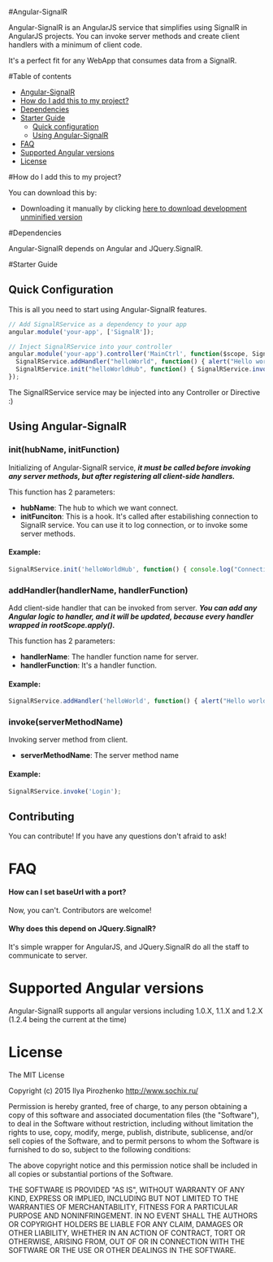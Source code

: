 #Angular-SignalR

Angular-SignalR is an AngularJS service that simplifies  using SignalR in AngularJS projects. You can invoke server methods and create client handlers with a minimum of client code.

It's a perfect fit for any WebApp that consumes data from a SignalR.

#Table of contents

- [Angular-SignalR](#Angular-SignalR)
- [How do I add this to my project?](#how-do-i-add-this-to-my-project)
- [Dependencies](#dependencies)
- [Starter Guide](#starter-guide)
  - [Quick configuration](#quick-configuration)
  - [Using Angular-SignalR](#Using-Angular-SignalR)
- [FAQ](#faq)
- [Supported Angular versions](#supported-angular-versions)
- [License](#license)

#How do I add this to my project?

You can download this by:

* Downloading it manually by clicking [here to download development unminified version](https://raw.github.com/sochix/angular-signalr/master/dist/angular-signalr.js) 

#Dependencies

Angular-SignalR depends on Angular and JQuery.SignalR.

#Starter Guide

## Quick Configuration
This is all you need to start using Angular-SignalR features.

````javascript
// Add SignalRService as a dependency to your app
angular.module('your-app', ['SignalR']);

// Inject SignalRService into your controller
angular.module('your-app').controller('MainCtrl', function($scope, SignalRService) {
  SignalRService.addHandler("helloWorld", function() { alert("Hello world!"); })
  SignalRService.init("helloWorldHub", function() { SignalRService.invoke("Login"); })
});
````
The SignalRService service may be injected into any Controller or Directive :)

## Using Angular-SignalR

### init(hubName, initFunction)
Initializing of Angular-SignalR service, ***it must be called before invoking any server methods, but after registering all client-side handlers.***

This function has 2 parameters:

* **hubName**: The hub to which we want connect.
* **initFunciton**: This is a hook. It's called after estabilishing connection to SignalR service. You can use it to log connection, or to invoke some server methods.

#### Example:

````javascript
SignalRService.init('helloWorldHub', function() { console.log("Connection started"); });
````

### addHandler(handlerName, handlerFunction)
Add client-side handler that can be invoked from server. ***You can add any Angular logic to handler, and it will be updated, because every handler wrapped in $rootScope.$apply().***

This function has 2 parameters:

* **handlerName**: The handler function name for server.
* **handlerFunction**: It's a handler function.

#### Example:

````javascript
SignalRService.addHandler('helloWorld', function() { alert("Hello world!"); });
````

### invoke(serverMethodName)
Invoking server method from client.

* **serverMethodName**: The server method name

#### Example:

````javascript
SignalRService.invoke('Login');
````

## Contributing

You can contribute! If you have any questions don't afraid to ask!

# FAQ

#### How can I set baseUrl with a port?

Now, you can't. Contributors are welcome!

#### Why does this depend on JQuery.SignalR?

It's simple wrapper for AngularJS, and JQuery.SignalR do all the staff to communicate to server.

# Supported Angular versions

Angular-SignalR supports all angular versions including 1.0.X, 1.1.X and 1.2.X (1.2.4 being the current at the time)

# License

The MIT License

Copyright (c) 2015 Ilya Pirozhenko http://www.sochix.ru/

Permission is hereby granted, free of charge, to any person obtaining a copy of this software and associated documentation files (the "Software"), to deal in the Software without restriction, including without limitation the rights to use, copy, modify, merge, publish, distribute, sublicense, and/or sell copies of the Software, and to permit persons to whom the Software is furnished to do so, subject to the following conditions:

The above copyright notice and this permission notice shall be included in all copies or substantial portions of the Software.

THE SOFTWARE IS PROVIDED "AS IS", WITHOUT WARRANTY OF ANY KIND, EXPRESS OR IMPLIED, INCLUDING BUT NOT LIMITED TO THE WARRANTIES OF MERCHANTABILITY, FITNESS FOR A PARTICULAR PURPOSE AND NONINFRINGEMENT. IN NO EVENT SHALL THE AUTHORS OR COPYRIGHT HOLDERS BE LIABLE FOR ANY CLAIM, DAMAGES OR OTHER LIABILITY, WHETHER IN AN ACTION OF CONTRACT, TORT OR OTHERWISE, ARISING FROM, OUT OF OR IN CONNECTION WITH THE SOFTWARE OR THE USE OR OTHER DEALINGS IN THE SOFTWARE.
